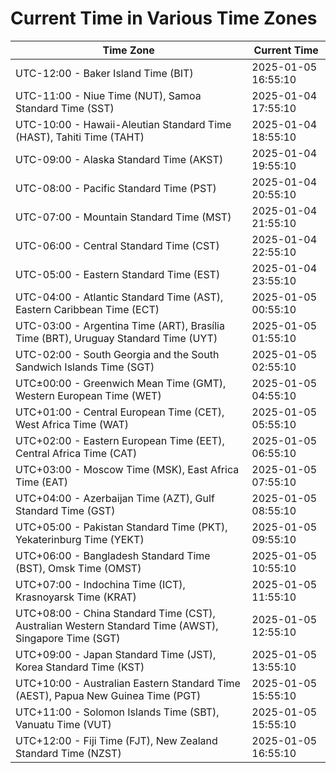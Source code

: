 # Current Time in Various Time Zones

| Time Zone | Current Time |
|-----------|--------------|
| UTC-12:00 - Baker Island Time (BIT) | 2025-01-05 16:55:10 |
| UTC-11:00 - Niue Time (NUT), Samoa Standard Time (SST) | 2025-01-04 17:55:10 |
| UTC-10:00 - Hawaii-Aleutian Standard Time (HAST), Tahiti Time (TAHT) | 2025-01-04 18:55:10 |
| UTC-09:00 - Alaska Standard Time (AKST) | 2025-01-04 19:55:10 |
| UTC-08:00 - Pacific Standard Time (PST) | 2025-01-04 20:55:10 |
| UTC-07:00 - Mountain Standard Time (MST) | 2025-01-04 21:55:10 |
| UTC-06:00 - Central Standard Time (CST) | 2025-01-04 22:55:10 |
| UTC-05:00 - Eastern Standard Time (EST) | 2025-01-04 23:55:10 |
| UTC-04:00 - Atlantic Standard Time (AST), Eastern Caribbean Time (ECT) | 2025-01-05 00:55:10 |
| UTC-03:00 - Argentina Time (ART), Brasília Time (BRT), Uruguay Standard Time (UYT) | 2025-01-05 01:55:10 |
| UTC-02:00 - South Georgia and the South Sandwich Islands Time (SGT) | 2025-01-05 02:55:10 |
| UTC±00:00 - Greenwich Mean Time (GMT), Western European Time (WET) | 2025-01-05 04:55:10 |
| UTC+01:00 - Central European Time (CET), West Africa Time (WAT) | 2025-01-05 05:55:10 |
| UTC+02:00 - Eastern European Time (EET), Central Africa Time (CAT) | 2025-01-05 06:55:10 |
| UTC+03:00 - Moscow Time (MSK), East Africa Time (EAT) | 2025-01-05 07:55:10 |
| UTC+04:00 - Azerbaijan Time (AZT), Gulf Standard Time (GST) | 2025-01-05 08:55:10 |
| UTC+05:00 - Pakistan Standard Time (PKT), Yekaterinburg Time (YEKT) | 2025-01-05 09:55:10 |
| UTC+06:00 - Bangladesh Standard Time (BST), Omsk Time (OMST) | 2025-01-05 10:55:10 |
| UTC+07:00 - Indochina Time (ICT), Krasnoyarsk Time (KRAT) | 2025-01-05 11:55:10 |
| UTC+08:00 - China Standard Time (CST), Australian Western Standard Time (AWST), Singapore Time (SGT) | 2025-01-05 12:55:10 |
| UTC+09:00 - Japan Standard Time (JST), Korea Standard Time (KST) | 2025-01-05 13:55:10 |
| UTC+10:00 - Australian Eastern Standard Time (AEST), Papua New Guinea Time (PGT) | 2025-01-05 15:55:10 |
| UTC+11:00 - Solomon Islands Time (SBT), Vanuatu Time (VUT) | 2025-01-05 15:55:10 |
| UTC+12:00 - Fiji Time (FJT), New Zealand Standard Time (NZST) | 2025-01-05 16:55:10 |
